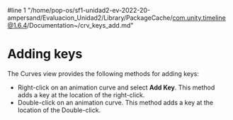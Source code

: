 #line 1 "/home/pop-os/sf1-unidad2-ev-2022-20-ampersand/Evaluacion_Unidad2/Library/PackageCache/com.unity.timeline@1.6.4/Documentation~/crv_keys_add.md"
# Adding keys

The Curves view provides the following methods for adding keys:

* Right-click on an animation curve and select **Add Key**. This method adds a key at the location of the right-click.
* Double-click on an animation curve. This method adds a key at the location of the Double-click.
